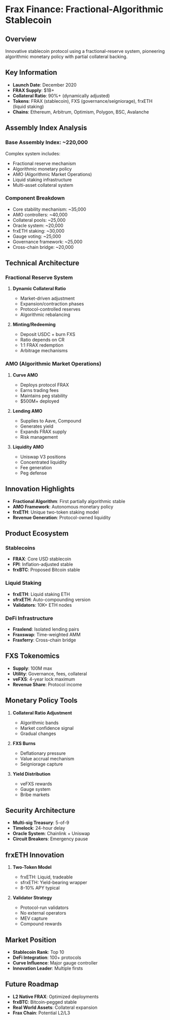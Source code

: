 # Frax Finance: Fractional-Algorithmic Stablecoin

## Overview
Innovative stablecoin protocol using a fractional-reserve system, pioneering algorithmic monetary policy with partial collateral backing.

## Key Information
- **Launch Date**: December 2020
- **FRAX Supply**: $1B+
- **Collateral Ratio**: 90%+ (dynamically adjusted)
- **Tokens**: FRAX (stablecoin), FXS (governance/seigniorage), frxETH (liquid staking)
- **Chains**: Ethereum, Arbitrum, Optimism, Polygon, BSC, Avalanche

## Assembly Index Analysis

### Base Assembly Index: ~220,000
Complex system includes:
- Fractional reserve mechanism
- Algorithmic monetary policy
- AMO (Algorithmic Market Operations)
- Liquid staking infrastructure
- Multi-asset collateral system

### Component Breakdown
- Core stability mechanism: ~35,000
- AMO controllers: ~40,000
- Collateral pools: ~25,000
- Oracle system: ~20,000
- frxETH staking: ~30,000
- Gauge voting: ~25,000
- Governance framework: ~25,000
- Cross-chain bridge: ~20,000

## Technical Architecture

### Fractional Reserve System
1. **Dynamic Collateral Ratio**
   - Market-driven adjustment
   - Expansion/contraction phases
   - Protocol-controlled reserves
   - Algorithmic rebalancing

2. **Minting/Redeeming**
   - Deposit USDC + burn FXS
   - Ratio depends on CR
   - 1:1 FRAX redemption
   - Arbitrage mechanisms

### AMO (Algorithmic Market Operations)
1. **Curve AMO**
   - Deploys protocol FRAX
   - Earns trading fees
   - Maintains peg stability
   - $500M+ deployed

2. **Lending AMO**
   - Supplies to Aave, Compound
   - Generates yield
   - Expands FRAX supply
   - Risk management

3. **Liquidity AMO**
   - Uniswap V3 positions
   - Concentrated liquidity
   - Fee generation
   - Peg defense

## Innovation Highlights
- **Fractional Algorithm**: First partially algorithmic stable
- **AMO Framework**: Autonomous monetary policy
- **frxETH**: Unique two-token staking model
- **Revenue Generation**: Protocol-owned liquidity

## Product Ecosystem

### Stablecoins
- **FRAX**: Core USD stablecoin
- **FPI**: Inflation-adjusted stable
- **frxBTC**: Proposed Bitcoin stable

### Liquid Staking
- **frxETH**: Liquid staking ETH
- **sfrxETH**: Auto-compounding version
- **Validators**: 10K+ ETH nodes

### DeFi Infrastructure
- **Fraxlend**: Isolated lending pairs
- **Fraxswap**: Time-weighted AMM
- **Fraxferry**: Cross-chain bridge

## FXS Tokenomics
- **Supply**: 100M max
- **Utility**: Governance, fees, collateral
- **veFXS**: 4-year lock maximum
- **Revenue Share**: Protocol income

## Monetary Policy Tools
1. **Collateral Ratio Adjustment**
   - Algorithmic bands
   - Market confidence signal
   - Gradual changes

2. **FXS Burns**
   - Deflationary pressure
   - Value accrual mechanism
   - Seigniorage capture

3. **Yield Distribution**
   - veFXS rewards
   - Gauge system
   - Bribe markets

## Security Architecture
- **Multi-sig Treasury**: 5-of-9
- **Timelock**: 24-hour delay
- **Oracle System**: Chainlink + Uniswap
- **Circuit Breakers**: Emergency pause

## frxETH Innovation
1. **Two-Token Model**
   - frxETH: Liquid, tradeable
   - sfrxETH: Yield-bearing wrapper
   - 8-10% APY typical

2. **Validator Strategy**
   - Protocol-run validators
   - No external operators
   - MEV capture
   - Compound rewards

## Market Position
- **Stablecoin Rank**: Top 10
- **DeFi Integration**: 100+ protocols
- **Curve Influence**: Major gauge controller
- **Innovation Leader**: Multiple firsts

## Future Roadmap
- **L2 Native FRAX**: Optimized deployments
- **frxBTC**: Bitcoin-pegged stable
- **Real World Assets**: Collateral expansion
- **Frax Chain**: Potential L2/L3